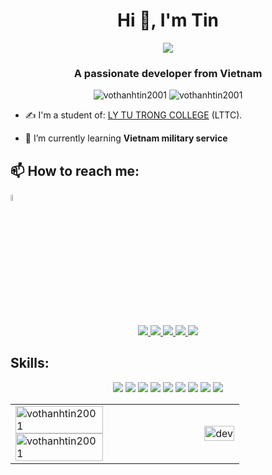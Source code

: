 <h1 align="center">Hi 👋, I'm Tin</h1>
<p align="center"><img src="https://img.icons8.com/color/48/000000/vietnam-circular.png"/></p>
<h3 align="center">A passionate developer from Vietnam </h3>
<p align="center"> <img src="https://komarev.com/ghpvc/?username=vothanhtin2001" alt="vothanhtin2001" /> <img src="https://badges.pufler.dev/repos/VoThanhTin2001" alt="vothanhtin2001" /> </p>

- ✍ I'm a student of: [LY TU TRONG COLLEGE](https://www.lttc.edu.vn/) (LTTC).

- 🌱 I’m currently learning **Vietnam military service**


## 📫 How to reach me:
<td>
      <p align="left">
        <a href="https://www.messenger.com/t/100024163622231" alt="Messenger">   
        <img src="https://media.giphy.com/media/fy8mDHil1yK1l0KmMN/giphy.gif" alt="textme" width="5%"/>
        </a>
      </p>
    </td>
    
<p align="center">
  <a href="https://www.linkedin.com/in/tin-vo-thanh-3373a2200" target="_blank">
    <img src="https://img.icons8.com/fluent/48/000000/linkedin.png"/>
  </a>
  <a href="https://www.facebook.com/real.vothanhtin" alt="Facebook">
    <img src="https://img.icons8.com/fluent/48/000000/facebook-new.png" target="_blank" />
  </a> 
  <a href="https://github.com/VoThanhTin2001" alt="Github">
    <img src="https://img.icons8.com/fluent/48/000000/github.png"/>
  </a> 
  <a href="https://www.youtube.com/channel/UCvWt_lJjeiWGBXL2i1eCbSw" alt="Youtube channel" target="_blank" >
    <img src="https://img.icons8.com/fluent/48/000000/youtube-play.png"/>
  </a>
  <a href="mailto:vothanhtin101001@gmail.com" alt="Email">
    <img src="https://img.icons8.com/fluent/48/000000/mailing.png"/>
  </a>
</p>

## Skills:
<p align="center" >
  <img src="https://img.icons8.com/color/48/000000/microsoft-sql-server.png"/>
  <img src="https://img.icons8.com/color/48/000000/mysql-logo.png"/>
  <img src="https://img.icons8.com/color/48/000000/git.png"/>
  <img src="https://img.icons8.com/color/48/000000/github-2.png"/>
  <img src="https://img.icons8.com/color/48/000000/visual-studio-code-2019.png"/>
  <img src="https://img.icons8.com/fluency/48/000000/visual-studio.png"/>
  <img src="https://img.icons8.com/color/48/000000/ubuntu--v1.png"/>
  <img src="https://img.icons8.com/color/48/000000/windows-11.png"/>
  <img src="https://img.icons8.com/external-flat-juicy-fish/48/000000/external-dev-coding-and-development-flat-flat-juicy-fish.png"/>
</p>

<table style="width:200%; height:200%">
  <tr>
    <td>
      <img src="https://github-readme-stats.vercel.app/api/top-langs/?username=vothanhtin2001&bg_color=FFFFFF00&text_color=179fa3&layout=compact&hide=CSS&langs_count=10&custom_title=Most%20Used%20Languages" alt="vothanhtin2001" width="70%"/>
      <img src="https://github-readme-stats.vercel.app/api?username=vothanhtin2001&bg_color=FFFFFF00&text_color=179fa3&show_icons=true&count_private=true&include_all_commits=true&custom_title=GitHub%20Stats" alt="vothanhtin2001" width="70%"/>
    </td>
    <td>
      <p align="right"> 
        <img src="https://media3.giphy.com/media/1Be4g2yeiJ1QfqaKvz/giphy.gif" alt="dev" width="100%" height="100%" />
  </tr>
</table>
